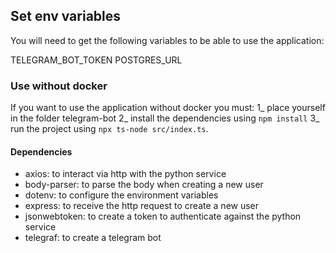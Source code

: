 ## Set env variables

You will need to get the following variables to be able to use the application:

TELEGRAM_BOT_TOKEN
POSTGRES_URL

### Use without docker

If you want to use the application without docker you must:
1_ place yourself in the folder telegram-bot
2_ install the dependencies using `npm install`
3_ run the project using `npx ts-node src/index.ts`.


#### Dependencies
* axios: to interact via http with the python service
* body-parser: to parse the body when creating a new user
* dotenv: to configure the environment variables
* express: to receive the http request to create a new user
* jsonwebtoken: to create a token to authenticate against the python service
* telegraf: to create a telegram bot